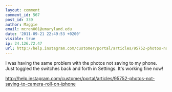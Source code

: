 ```yaml
---
layout: comment
comment_id: 567
post_id: 339
author: Maggie
email: mcren001@umaryland.edu
date: '2011-09-21 22:49:53 +0200'
visible: true
ip: 24.126.72.47
url: http://help.instagram.com/customer/portal/articles/95752-photos-not-saving-to-camera-roll-on-iphone
---
```

I was having the same problem with the photos not saving to my phone.  Just toggled the switches back and forth in Settings.  It's working fine now! 

http://help.instagram.com/customer/portal/articles/95752-photos-not-saving-to-camera-roll-on-iphone
